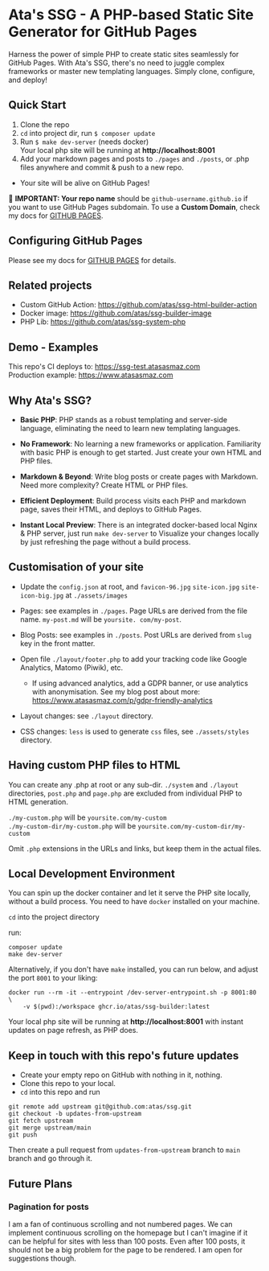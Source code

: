 # Ata's SSG - A PHP-based Static Site Generator for GitHub Pages

Harness the power of simple PHP to create static sites seamlessly for GitHub Pages. With Ata's SSG, there's no need to 
juggle complex frameworks or master new templating languages. Simply clone, configure, and deploy!

## Quick Start

1. Clone the repo
2. `cd` into project dir, run `$ composer update`
3. Run `$ make dev-server` (needs docker)  
   Your local php site will be running at **http://localhost:8001**
4. Add your markdown pages and posts to `./pages` and `./posts`, or .php files anywhere and commit & push to a new repo.
* Your site will be alive on GitHub Pages!

🔴 **IMPORTANT: Your repo name** should be `github-username.github.io` if you want to use GitHub Pages subdomain. To 
use a **Custom Domain**, check my docs for [GITHUB PAGES](GITHUB-PAGES.md).

## Configuring GitHub Pages

Please see my docs for [GITHUB PAGES](GITHUB-PAGES.md) for details.

## Related projects
* Custom GitHub Action: https://github.com/atas/ssg-html-builder-action
* Docker image: https://github.com/atas/ssg-builder-image
* PHP Lib: https://github.com/atas/ssg-system-php

## Demo - Examples
This repo's CI deploys to: https://ssg-test.atasasmaz.com  
Production example: https://www.atasasmaz.com

## Why Ata's SSG?

* **Basic PHP**: PHP stands as a robust templating and server-side language, eliminating the need to learn new 
  templating languages.

* **No Framework**: No learning a new frameworks or application. Familiarity with basic PHP is enough to get started. Just create your own HTML and PHP files.

* **Markdown & Beyond**: Write blog posts or create pages with Markdown. Need more complexity? Create HTML or PHP files.

* **Efficient Deployment**: Build process visits each PHP and markdown page, saves their HTML, and deploys to GitHub 
  Pages.

* **Instant Local Preview**: There is an integrated docker-based local Nginx & PHP server, just run `make dev-server` 
to Visualize your changes locally by just refreshing the page without a build process.


## Customisation of your site
* Update the `config.json` at root, and `favicon-96.jpg` `site-icon.jpg` `site-icon-big.jpg` at `./assets/images`

* Pages: see examples in `./pages`. Page URLs are derived from the file name. `my-post.md` will be `yoursite.
  com/my-post`.

* Blog Posts: see examples in `./posts`. Post URLs are derived from `slug` key in the front matter.

* Open file `./layout/footer.php` to add your tracking code like Google Analytics, Matomo (Piwik), etc.
    * If using advanced analytics, add a GDPR banner, or use analytics with anonymisation. See my blog post about
      more: https://www.atasasmaz.com/p/gdpr-friendly-analytics

* Layout changes: see `./layout` directory.   

* CSS changes: `less` is used to generate `css` files, see `./assets/styles` directory.

## Having custom PHP files to HTML

You can create any .php at root or any sub-dir. `./system` and `./layout` directories,
`post.php` and `page.php` are excluded from individual PHP to HTML generation.

`./my-custom.php` will be `yoursite.com/my-custom`  
`./my-custom-dir/my-custom.php` will be `yoursite.com/my-custom-dir/my-custom`

Omit `.php` extensions in the URLs and links, but keep them in the actual files.

## Local Development Environment

You can spin up the docker container and let it serve the PHP site locally, without a build process. You need to 
have `docker` installed on your machine.

`cd` into the project directory

run:
```
composer update
make dev-server
```

Alternatively, if you don't have `make` installed, you can run below, and adjust the port `8001` to your liking:
```
docker run --rm -it --entrypoint /dev-server-entrypoint.sh -p 8001:80 \
    -v $(pwd):/workspace ghcr.io/atas/ssg-builder:latest
```

Your local php site will be running at **http://localhost:8001** with instant updates on page refresh, as PHP does.

## Keep in touch with this repo's future updates

* Create your empty repo on GitHub with nothing in it, nothing.
* Clone this repo to your local.
* `cd` into this repo and run 
```
git remote add upstream git@github.com:atas/ssg.git
git checkout -b updates-from-upstream
git fetch upstream
git merge upstream/main
git push
```

Then create a pull request from `updates-from-upstream` branch to `main` branch and go through it.

## Future Plans

### Pagination for posts

I am a fan of continuous scrolling and not numbered pages. We can implement continuous scrolling on the homepage but 
I can't imagine if it can be helpful for sites with less than 100 posts. Even after 100 posts, it should not 
be a big problem for the page to be rendered. I am open for suggestions though.  
